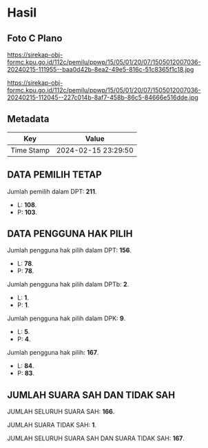 # Hasil

## Foto C Plano

https://sirekap-obj-formc.kpu.go.id/112c/pemilu/ppwp/15/05/01/20/07/1505012007036-20240215-111955--baa0d42b-8ea2-49e5-816c-51c8365f1c18.jpg

https://sirekap-obj-formc.kpu.go.id/112c/pemilu/ppwp/15/05/01/20/07/1505012007036-20240215-112045--227c014b-8af7-458b-86c5-84666e516dde.jpg


## Metadata

| Key        | Value               |
| ---------- | ------------------- |
| Time Stamp | 2024-02-15 23:29:50 |


## DATA PEMILIH TETAP

Jumlah pemilih dalam DPT: **211**.
 * L: **108**.
 * P: **103**.

## DATA PENGGUNA HAK PILIH

Jumlah pengguna hak pilih dalam DPT: **156**.
 * L: **78**.
 * P: **78**.

Jumlah pengguna hak pilih dalam DPTb: **2**.
 * L: **1**.
 * P: **1**.

Jumlah pengguna hak pilih dalam DPK: **9**.
 * L: **5**.
 * P: **4**.

Jumlah pengguna hak pilih: **167**.
 * L: **84**.
 * P: **83**.

## JUMLAH SUARA SAH DAN TIDAK SAH

JUMLAH SELURUH SUARA SAH: **166**.

JUMLAH SUARA TIDAK SAH: **1**.

JUMLAH SELURUH SUARA SAH DAN SUARA TIDAK SAH: **167**.


